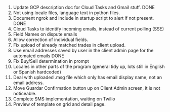1) Update GCP description doc for Cloud Tasks and Gmail stuff. DONE
2) Not using locale files, language text in python files.
3) Document ngrok and include in startup script to alert if not present. DONE
4) Cloud Tasks to identify incoming emails, instead of current polling (SSE)
5) Field Names on dispute emails
6) Allow correction of individual fields.
7) Fix upload of already matched trades in client upload.
8) Use email addresses saved by user in the client admin page for the automated emails DONE
9) Fix Buy/Sell determination in prompt
10) Locales in other parts of the program (general tidy up, lots still in English or Spanish hardcoded)
11) Deal with uploaded .msg file which only has email display name, not an email address.
12) Move Guardar Confirmation button up on Client Admin screen, it is not noticeable.
13) Complete SMS implementation, waiting on Twilio
14) Preview of template on grid and detail page.